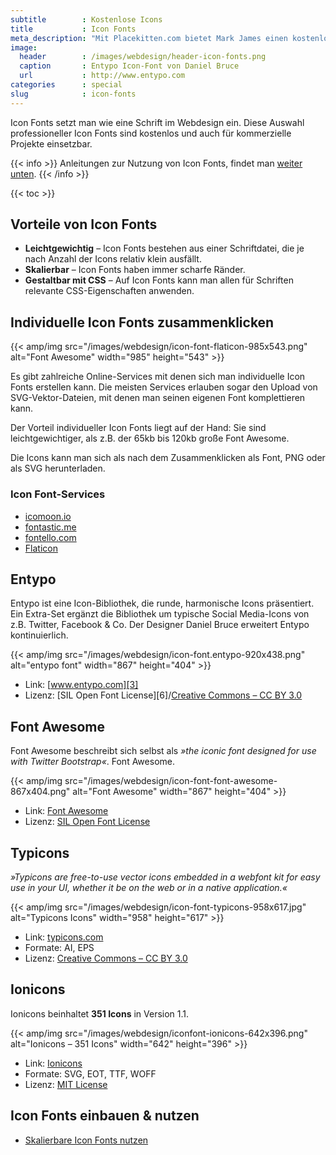 ```yaml
---
subtitle        : Kostenlose Icons
title           : Icon Fonts
meta_description: "Mit Placekitten.com bietet Mark James einen kostenlosen Service, um schnell Katzenbilder als Platzhalterbilder in eigene Webdesigns einzubauen."
image:
  header        : /images/webdesign/header-icon-fonts.png
  caption       : Entypo Icon-Font von Daniel Bruce
  url           : http://www.entypo.com
categories      : special
slug            : icon-fonts
---
```

Icon Fonts setzt man wie eine Schrift im Webdesign ein. Diese Auswahl professioneller Icon Fonts sind kostenlos und auch für kommerzielle Projekte einsetzbar.
<!-- readmore -->

{{< info >}}
Anleitungen zur Nutzung von Icon Fonts, findet man <a href="#icon-fonts-einbauen--nutzen">weiter unten</a>.
{{< /info >}}

{{< toc >}}

## Vorteile von Icon Fonts

- **Leichtgewichtig** – Icon Fonts bestehen aus einer Schriftdatei, die je nach Anzahl der Icons relativ klein ausfällt.
- **Skalierbar** – Icon Fonts haben immer scharfe Ränder.
- **Gestaltbar mit CSS** – Auf Icon Fonts kann man allen für Schriften relevante CSS-Eigenschaften anwenden.

## Individuelle Icon Fonts zusammenklicken

{{< amp/img src="/images/webdesign/icon-font-flaticon-985x543.png" alt="Font Awesome" width="985" height="543" >}}

Es gibt zahlreiche Online-Services mit denen sich man individuelle Icon Fonts erstellen kann. Die meisten Services erlauben sogar den Upload von SVG-Vektor-Dateien, mit denen man seinen eigenen Font komplettieren kann.

Der Vorteil individueller Icon Fonts liegt auf der Hand: Sie sind leichtgewichtiger, als z.B. der 65kb bis 120kb große Font Awesome.

Die Icons kann man sich als nach dem Zusammenklicken als Font, PNG oder als SVG herunterladen.

### Icon Font-Services

- [icomoon.io][24]
- [fontastic.me][22]
- [fontello.com][23]
- [Flaticon][25]

## Entypo

Entypo ist eine Icon-Bibliothek, die runde, harmonische Icons präsentiert. Ein Extra-Set ergänzt die Bibliothek um typische Social Media-Icons von z.B. Twitter, Facebook & Co. Der Designer Daniel Bruce erweitert Entypo kontinuierlich.

{{< amp/img src="/images/webdesign/icon-font.entypo-920x438.png" alt="entypo font" width="867" height="404" >}}

*   Link: [www.entypo.com][3]
*   Lizenz: [SIL Open Font License][6]/[Creative Commons – CC BY 3.0][7]

## Font Awesome

Font Awesome beschreibt sich selbst als *»the iconic font designed for use with Twitter Bootstrap«*. Font Awesome.

{{< amp/img src="/images/webdesign/icon-font-font-awesome-867x404.png" alt="Font Awesome" width="867" height="404" >}}

*   Link: [Font Awesome](http://fortawesome.github.io/Font-Awesome/)
*   Lizenz: [SIL Open Font License](http://scripts.sil.org/OFL)

## Typicons

*»Typicons are free-to-use vector icons embedded in a webfont kit for easy use in your UI, whether it be on the web or in a native application.«*

{{< amp/img src="/images/webdesign/icon-font-typicons-958x617.jpg" alt="Typicons Icons" width="958" height="617" >}}

*   Link: [typicons.com](http://typicons.com/)
*   Formate: AI, EPS
*   Lizenz: [Creative Commons – CC BY 3.0][7]

## Ionicons

Ionicons beinhaltet **351 Icons** in Version 1.1.

{{< amp/img src="/images/webdesign/iconfont-ionicons-642x396.png" alt="Ionicons – 351 Icons" width="642" height="396" >}}

*   Link: [Ionicons](http://ionicons.com)
*   Formate: SVG, EOT, TTF, WOFF
*   Lizenz: [MIT License](http://opensource.org/licenses/MIT)


## Icon Fonts einbauen & nutzen

*   [Skalierbare Icon Fonts nutzen](http://www.webmasterpro.de/coding/article/css-texte-mit-symbolen-durch-icon-fonts-schmuecken.html)

 [2]: #icon-font-anleitungen
 [3]: http://www.entypo.com
 [5]: http://somerandomdude.com/work/iconic/
 [7]: http://creativecommons.org/licenses/by-sa/3.0/
 [9]: http://creativecommons.org/licenses/by-sa/3.0/us/
 [22]: http://fontastic.me/
 [23]: http://fontello.com/
 [24]: https://icomoon.io/app/
 [25]: http://www.flaticon.com/

